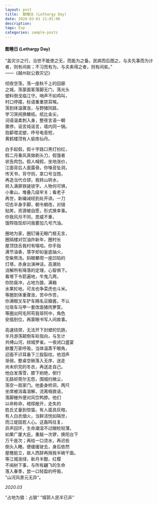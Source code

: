 ```yaml
---
layout: post
title:  酣睡日 (Lethargy Day)
date: 2020-03-01 21:01:00
description: 
tags: Exp
categories: sample-posts
---
```


#### 酣睡日 (Lethargy Day)


“盖灾沴之行，治世不能使之无，而能为之备。民病而后图之，与夫先事而为计者，则有间矣；不习而有为，与夫素得之者，则有间矣。”  
——《越州赵公救灾记》  

彻夜空荡，荡一座秋千上的回廊  
之城，荡蒙面客落脚无门，荡光头  
塑料倒戈临江守。哨声不如鸡叫，  
村口停摆，标语重重禁耳喉。  
荡到体温骤涨，与野猪同路，  
学习哭闹换糖纸。纸比金尖，  
词语温柔刺入身，整夜言语一朝  
骤停，谣言炖谣言，墙内同一锅。  
抱薪喂泥塑，呼号电音短，  
黄鹤楼顶有人偷炼仙丹。  


白手起假，假十字路口黑灯扮红，  
假二月春风真做剃头刀，假饿者  
状告肉包。假人喊假，坐地涨价，  
江面背后人面露骨。你嗓音坠洞，  
传天书，背守则，拿口号当饱，  
再造当代仓颉，我转山转水，  
转入满屏铁链锁字。人物何可惧，  
小重山，堆叠几级牢关；看老子  
再世，新编诫经到处开讲。一刀  
切去半身手脚，朝令朝改，对镜  
贴笑，资源被自愿，形式换幸事。  
你我风月不同，恩威不重，  
饿殍隐现却问我要加几号汽油。  


圈地为家，圈钉锤无眼门框无言，  
圈隔楼对饮油炸新年，圈村长  
屋顶饶舌我村有嘻哈。你手指  
满节油香，落字却如釜底抽火，  
空柴熬汤。斜眼攀爬一座凹陷的  
灯塔，赤身出演神话，高潮处  
消解所有降落的定理，心智俱下。  
看塔下令箭遍地，牛鬼几两，  
你防我冲，占地为狼，满箱  
水果抡地，可龙也争菜虎也斗米。  
等圈到体重骤涨，苦中作苦，  
你满眼叉车铲车赐名豆瓣酱，不认  
垃圾车马甲一套改面猪肉箩筐。  
等圈出阿毛阿苟我哥阿中，角色  
安插到位，再蒙眼书写人间故事。  


高速绕颈，无法开下封塑的饥肠，  
半月游荡颠倒车轮指向，与生计  
共缚山河，倾城罗雀。一夜闭口盛宴  
掀覆万家呼吸，当体温蒸干眼角，  
迎面不识耳垂下三股裂纹。他泪声  
渐弱，整桌空碗落入无序，送走  
尚未织完的冬衣，再送走自己。  
他白发落雪，膝下剜绝，倒行  
无路却莞尔无怨，围城扫微尘，  
荡空一扇家门。他委身桥洞，两尺  
坐席被消毒溶解，流离咽救语，  
落脚栅外便对风饮鸭脖。他们  
以命称命，棺椁敞开，走失的  
姓氏丈量到惊蛰。有人面具灰暗，  
有人白衣烟火，当鲜活恍如隔世，  
而江堤固若人心。这轰鸣往复，  
异声回环，生命潮湿不过眼睑轻薄。  
如果广厦大庇，重敲一次锣，换阳台下  
万千座次；再给一口烫水，再迟些  
倒头入睡。便缓缓驶去，身后依然  
屋檐挺立，故人西辞再捎我半碗干面。  
等江城涨绿，新月半酣，红樱  
不闻树下事，与所有翩飞的生命  
落入春季，尝一口轻盈的呼吸，  
“山河风景元无异“。  


*2020.03*  

“占地为狼：占狼“
“城郭人民半已非“